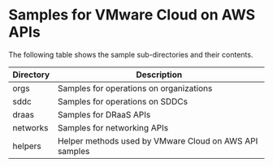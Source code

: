 # Samples for VMware Cloud on AWS APIs

The following table shows the sample sub-directories and their contents.

Directory       | Description
----------------| -------------
orgs            | Samples for operations on organizations
sddc            | Samples for operations on SDDCs
draas           | Samples for DRaaS APIs
networks        | Samples for networking APIs
helpers         | Helper methods used by VMware Cloud on AWS API samples

